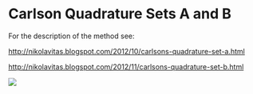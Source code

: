 # Carlson Quadrature Sets A and B

For the description of the method see:

http://nikolavitas.blogspot.com/2012/10/carlsons-quadrature-set-a.html

http://nikolavitas.blogspot.com/2012/11/carlsons-quadrature-set-b.html

![](http://4.bp.blogspot.com/-yIN5BT3K1nA/UI-kba-puqI/AAAAAAAAA9Q/-BuNx8tq2Lo/s400/carlson_setA.jpeg)
